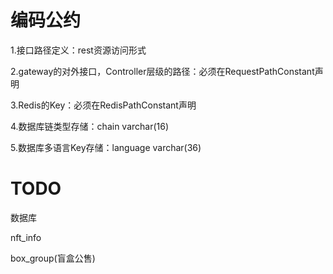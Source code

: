 # 编码公约

1.接口路径定义：rest资源访问形式

2.gateway的对外接口，Controller层级的路径：必须在RequestPathConstant声明

3.Redis的Key：必须在RedisPathConstant声明

4.数据库链类型存储：chain varchar(16)

5.数据库多语言Key存储：language varchar(36)








# TODO
数据库

nft_info

box_group(盲盒公售)